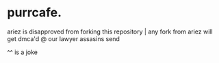 # purrcafe.

ariez is disapproved from forking this repository | any fork from ariez will get dmca'd @ our lawyer assasins send

^^ is a joke